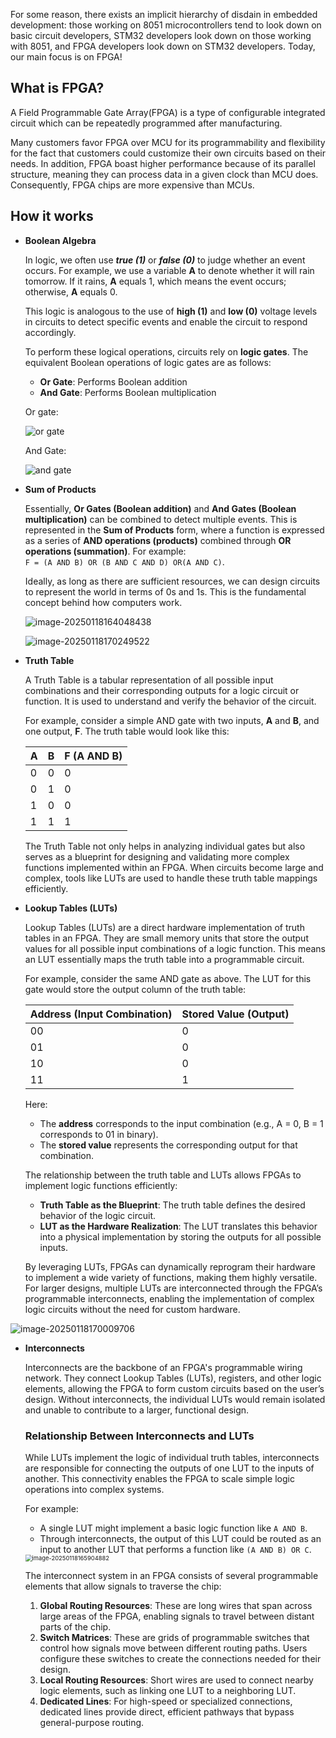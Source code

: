  For some reason, there exists an implicit hierarchy of disdain in embedded development: those working on 8051 microcontrollers tend to look down on basic circuit developers, STM32 developers look down on those working with 8051, and FPGA developers look down on STM32 developers. Today, our main focus is on FPGA!

## What is FPGA?

  A Field Programmable Gate Array(FPGA) is a type of configurable integrated circuit which can be repeatedly programmed after manufacturing.

  Many customers favor FPGA over MCU for its programmability and flexibility for the fact that customers could customize their own circuits based on their needs. In addition, FPGA boast higher performance because of its parallel structure, meaning they can process data in a given clock than  MCU does. Consequently, FPGA chips are more expensive than MCUs.

## How it works

- **Boolean Algebra**

  

     In logic, we often use ***true (1)*** or ***false (0)*** to judge whether an event occurs. For example, we use a variable **A** to denote whether it will rain tomorrow. If it rains, **A** equals 1, which means the event occurs; otherwise, **A** equals 0.

  This logic is analogous to the use of **high (1)** and **low (0)** voltage levels in circuits to detect specific events and enable the circuit to respond accordingly.

  To perform these logical operations, circuits rely on **logic gates**. The equivalent Boolean operations of logic gates are as follows:

  - **Or Gate**: Performs Boolean addition
  - **And Gate**: Performs Boolean multiplication

  Or gate:

  ![or gate](./1_FPGA.assets/image-20250118161634251.png)

  And Gate:

  ![and gate](./1_FPGA.assets/image-20250118161852188.png)

- **Sum of Products**

  Essentially, **Or Gates (Boolean addition)** and **And Gates (Boolean multiplication)** can be combined to detect multiple events. This is represented in the **Sum of Products** form, where a function is expressed as a series of **AND operations (products)** combined through **OR operations (summation)**. For example:  
  `F = (A AND B) OR (B AND C AND D) OR(A AND C)`.

  Ideally, as long as there are sufficient resources, we can design circuits to represent the world in terms of 0s and 1s. This is the fundamental concept behind how computers work.

  ![image-20250118164048438](./1_FPGA.assets/image-20250118164048438.png)

  

  

  

  ![image-20250118170249522](./1_FPGA.assets/image-20250118170249522.png)

- **Truth Table**

  A Truth Table is a tabular representation of all possible input combinations and their corresponding outputs for a logic circuit or function. It is used to understand and verify the behavior of the circuit.

  For example, consider a simple AND gate with two inputs, **A** and **B**, and one output, **F**. The truth table would look like this:

  | **A** | **B** | **F (A AND B)** |
  | ----- | ----- | --------------- |
  | 0     | 0     | 0               |
  | 0     | 1     | 0               |
  | 1     | 0     | 0               |
  | 1     | 1     | 1               |

  The Truth Table not only helps in analyzing individual gates but also serves as a blueprint for designing and validating more complex functions implemented within an FPGA. When circuits become large and complex, tools like LUTs are used to handle these truth table mappings efficiently.
  
  

- **Lookup Tables (LUTs)**

    Lookup Tables (LUTs) are a direct hardware implementation of truth tables in an FPGA. They are small memory units that store the output values for all possible input combinations of a logic function. This means an LUT essentially maps the truth table into a programmable circuit.

  For example, consider the same AND gate as above. The LUT for this gate would store the output column of the truth table:

  | **Address (Input Combination)** | **Stored Value (Output)** |
  | ------------------------------- | ------------------------- |
  | 00                              | 0                         |
  | 01                              | 0                         |
  | 10                              | 0                         |
  | 11                              | 1                         |

  Here:
  - The **address** corresponds to the input combination (e.g., A = 0, B = 1 corresponds to 01 in binary).
  - The **stored value** represents the corresponding output for that combination.

  The relationship between the truth table and LUTs allows FPGAs to implement logic functions efficiently:
  - **Truth Table as the Blueprint**: The truth table defines the desired behavior of the logic circuit.
  - **LUT as the Hardware Realization**: The LUT translates this behavior into a physical implementation by storing the outputs for all possible inputs.

  By leveraging LUTs, FPGAs can dynamically reprogram their hardware to implement a wide variety of functions, making them highly versatile. For larger designs, multiple LUTs are interconnected through the FPGA’s programmable interconnects, enabling the implementation of complex logic circuits without the need for custom hardware.

![image-20250118170009706](./1_FPGA.assets/image-20250118170009706.png)

- **Interconnects**

  Interconnects are the backbone of an FPGA's programmable wiring network. They connect Lookup Tables (LUTs), registers, and other logic elements, allowing the FPGA to form custom circuits based on the user’s design. Without interconnects, the individual LUTs would remain isolated and unable to contribute to a larger, functional design.

  ### Relationship Between Interconnects and LUTs

  While LUTs implement the logic of individual truth tables, interconnects are responsible for connecting the outputs of one LUT to the inputs of another. This connectivity enables the FPGA to scale simple logic operations into complex systems.

  For example:
  - A single LUT might implement a basic logic function like `A AND B`.
  - Through interconnects, the output of this LUT could be routed as an input to another LUT that performs a function like `(A AND B) OR C`.

  <img src="./1_FPGA.assets/image-20250118165904882.png" alt="image-20250118165904882" style="zoom:67%;" />

  The interconnect system in an FPGA consists of several programmable elements that allow signals to traverse the chip:
  1. **Global Routing Resources**: These are long wires that span across large areas of the FPGA, enabling signals to travel between distant parts of the chip.
  2. **Switch Matrices**: These are grids of programmable switches that control how signals move between different routing paths. Users configure these switches to create the connections needed for their design.
  3. **Local Routing Resources**: Short wires are used to connect nearby logic elements, such as linking one LUT to a neighboring LUT.
  4. **Dedicated Lines**: For high-speed or specialized connections, dedicated lines provide direct, efficient pathways that bypass general-purpose routing.

  
